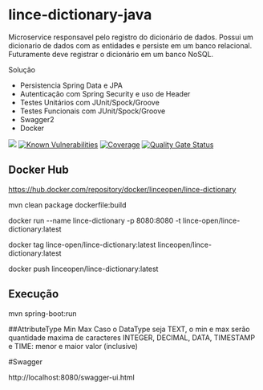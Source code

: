 # lince-dictionary-java

Microservice responsavel pelo registro do dicionário de dados. Possui um dicionario de dados com as entidades e persiste em um banco relacional.
Futuramente deve registrar o dicionário em um banco NoSQL.

Solução

* Persistencia Spring Data e JPA
* Autenticação com Spring Security e uso de Header
* Testes Unitários com JUnit/Spock/Groove
* Testes Funcionais com JUnit/Spock/Groove
* Swagger2
* Docker

![](https://github.com/lince-open/lince-dictionary-java/workflows/Java%20CI/badge.svg)
[![Known Vulnerabilities](https://snyk.io/test/github/lince-open/lince-dictionary-java/badge.svg)](https://snyk.io/test/github/pedrozatta/lince-dictionary-java)
[![Coverage](https://sonarcloud.io/api/project_badges/measure?project=lince-open_lince-dictionary-java&metric=coverage)](https://sonarcloud.io/dashboard?id=lince-open_lince-dictionary-java)
[![Quality Gate Status](https://sonarcloud.io/api/project_badges/measure?project=lince-open_lince-dictionary-java&metric=alert_status)](https://sonarcloud.io/dashboard?id=lince-open_lince-dictionary-java)


## Docker Hub

https://hub.docker.com/repository/docker/linceopen/lince-dictionary

mvn clean package dockerfile:build

docker run  --name lince-dictionary -p 8080:8080 -t lince-open/lince-dictionary:latest

docker tag lince-open/lince-dictionary:latest linceopen/lince-dictionary:latest

docker push linceopen/lince-dictionary:latest


## Execução

mvn spring-boot:run

##AttributeType Min Max
Caso o DataType seja TEXT, o min e max serão quantidade maxima de caracteres
INTEGER, DECIMAL, DATA, TIMESTAMP e TIME:  menor e maior valor (inclusive)

#Swagger

http://localhost:8080/swagger-ui.html

